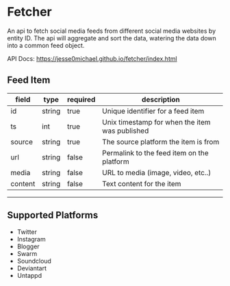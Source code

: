 # Fetcher

An api to fetch social media feeds from different social media websites by entity ID. The api will aggregate and sort the data, watering the data down into a common feed object.

API Docs: https://jesse0michael.github.io/fetcher/index.html

## Feed Item
| field   | type   | required | description                                    |
|---------|--------|----------|------------------------------------------------|
| id      | string | true     | Unique identifier for a feed item              |
| ts      | int    | true     | Unix timestamp for when the item was published |
| source  | string | true     | The source platform the item is from           |
| url     | string | false    | Permalink to the feed item on the platform     |
| media   | string | false    | URL to media (image, video, etc..)             |
| content | string | false    | Text content for the item                      |

---

## Supported Platforms

* Twitter
* Instagram
* Blogger
* Swarm
* Soundcloud
* Deviantart
* Untappd
